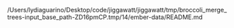 /Users/lydiaguarino/Desktop/code/jiggawatt/jiggawatt/tmp/broccoli_merge_trees-input_base_path-ZD16pmCP.tmp/14/ember-data/README.md
